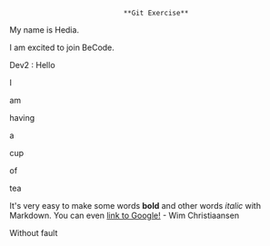                                 **Git Exercise**

My name is Hedia.

I am excited to join BeCode.



Dev2 : Hello

I

am

having

a

cup

of

tea

It's very easy to make some words **bold** and other words *italic* with Markdown. You can even [link to Google!](http://google.com) - Wim Christiaansen


Without fault
